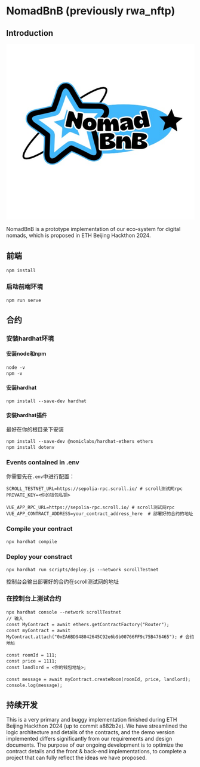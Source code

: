 # NomadBnB (previously rwa_nftp)

## Introduction

![NomadBnB LOGO](./logo.jpg "NomadBnB")

NomadBnB is a prototype implementation of our eco-system for digital nomads, which is proposed in ETH Beijing Hackthon 2024.

## 前端
```
npm install
```

### 启动前端环境
```
npm run serve
```

## 合约

### 安装hardhat环境

#### 安装node和npm
```
node -v
npm -v
```

#### 安装hardhat
```
npm install --save-dev hardhat
```

#### 安装hardhat插件
最好在你的根目录下安装
```
npm install --save-dev @nomiclabs/hardhat-ethers ethers
npm install dotenv
```

### Events contained in .env

你需要先在`.env`中进行配置：
```
SCROLL_TESTNET_URL=https://sepolia-rpc.scroll.io/ # scroll测试网rpc
PRIVATE_KEY=<你的钱包私钥>

VUE_APP_RPC_URL=https://sepolia-rpc.scroll.io/ # scroll测试网rpc
VUE_APP_CONTRACT_ADDRESS=your_contract_address_here  # 部署好的合约的地址
```

### Compile your contract
```
npx hardhat compile
```

### Deploy your constract
```
npx hardhat run scripts/deploy.js --network scrollTestnet
```
控制台会输出部署好的合约在scroll测试网的地址

### 在控制台上测试合约
```
npx hardhat console --network scrollTestnet
// 输入
const MyContract = await ethers.getContractFactory("Router");
const myContract = await MyContract.attach("0xEA6BD948042645C92e6b9b00766FF9c75B476465"); # 合约地址

const roomId = 111;
const price = 1111;
const landlord = <你的钱包地址>;

const message = await myContract.createRoom(roomId, price, landlord);
console.log(message);
```

## 持续开发
This is a very primary and buggy implementation finished during ETH Beijing Hackthon 2024 (up to commit a882b2e). We have streamlined the logic architecture and details of the contracts, and the demo version implemented differs significantly from our requirements and design documents. The purpose of our ongoing development is to optimize the contract details and the front & back-end implementations, to complete a project that can fully reflect the ideas we have proposed.
